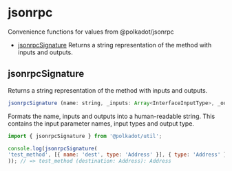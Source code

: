 # jsonrpc

Convenience functions for values from @polkadot/jsonrpc 

- [jsonrpcSignature](#jsonrpcsignature) Returns a string representation of the method with inputs and outputs.

## jsonrpcSignature

Returns a string representation of the method with inputs and outputs.

```js
jsonrpcSignature (name: string, _inputs: Array<InterfaceInputType>, _output: InterfaceOutputType): string
```


Formats the name, inputs and outputs into a human-readable string. This contains the input parameter names, input types and output type.

```js
import { jsonrpcSignature } from '@polkadot/util';

console.log(jsonrpcSignature(
'test_method', [{ name: 'dest', type: 'Address' }], { type: 'Address' }
)); // => test_method (destination: Address): Address
```